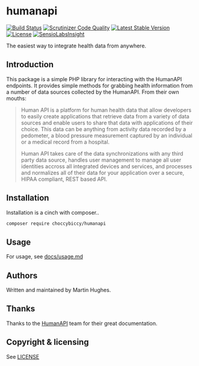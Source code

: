 # humanapi
[![Build Status](https://travis-ci.org/choccybiccy/humanapi.svg?branch=master)](https://travis-ci.org/choccybiccy/humanapi) [![Scrutinizer Code Quality](https://scrutinizer-ci.com/g/choccybiccy/humanapi/badges/quality-score.png?b=master)](https://scrutinizer-ci.com/g/choccybiccy/humanapi/?branch=master) [![Latest Stable Version](https://poser.pugx.org/choccybiccy/humanapi/v/stable.svg)](https://packagist.org/packages/choccybiccy/humanapi) [![License](https://poser.pugx.org/choccybiccy/humanapi/license.svg)](https://packagist.org/packages/choccybiccy/humanapi) [![SensioLabsInsight](https://insight.sensiolabs.com/projects/85433e4e-842a-4005-99d8-63d95062e380/mini.png)](https://insight.sensiolabs.com/projects/85433e4e-842a-4005-99d8-63d95062e380)

The easiest way to integrate health data from anywhere.

## Introduction
This package is a simple PHP library for interacting with the HumanAPI endpoints. It provides simple methods for grabbing health information from a number of data sources collected by the HumanAPI. From their own mouths:

> Human API is a platform for human health data that allow developers to easily create applications that retrieve data from a variety of data sources and enable users to share that data with applications of their choice. This data can be anything from activity data recorded by a pedometer, a blood pressure measurement captured by an individual or a medical record from a hospital.
>
> Human API takes care of the data synchronizations with any third party data source, handles user management to manage all user identities accross all integrated devices and services, and processes and normalizes all of their data for your application over a secure, HIPAA compliant, REST based API.

## Installation
Installation is a cinch with composer..
```bash
composer require choccybiccy/humanapi
```
## Usage
For usage, see [docs/usage.md](docs/usage.md)

## Authors
Written and maintained by Martin Hughes.

## Thanks
Thanks to the [HumanAPI](http://humanapi.co) team for their great documentation.

## Copyright & licensing
See [LICENSE](LICENSE)
